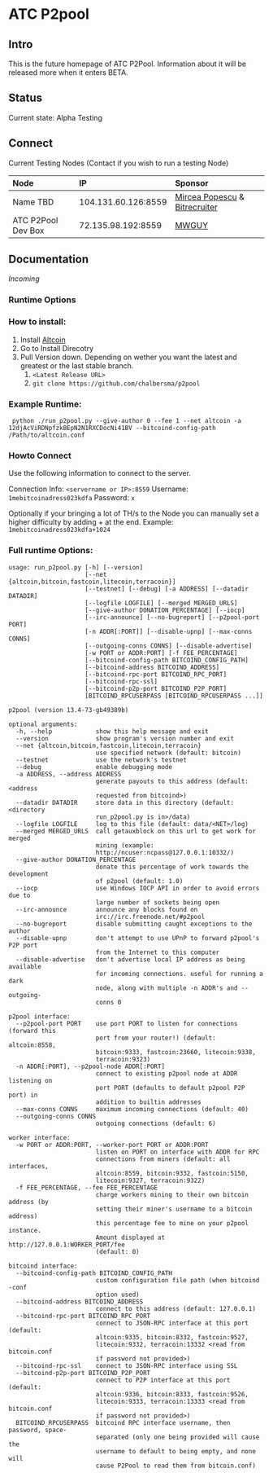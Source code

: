 # ATC P2pool

## Intro

This is the future homepage of ATC P2Pool. Information about it will be released more when it enters BETA.

## Status
Current state: Alpha Testing

## Connect 

Current Testing Nodes (Contact if you wish to run a testing Node)

| Node		| IP					| Sponsor								|
|:----------|:----------------------|:--------------------------------------|
| Name TBD  | 104.131.60.126:8559	| [Mircea Popescu](http://trilema.com/) & [Bitrecruiter](http://bitrecruiter.com/) |
| ATC P2Pool Dev Box | 72.135.98.192:8559 | [MWGUY](http://mwguy.us/) |

## Documentation

*Incoming*

### Runtime Options

### How to install:

1. Install [Altcoin](http://therealaltcoin.org/)
1. Go to Install Direcotry
2. Pull Version down. Depending on wether you want the latest and greatest or the last stable branch.
    1. ```<Latest Release URL>```
    2. ```git clone https://github.com/chalbersma/p2pool```

### Example Runtime:

```
 python ./run_p2pool.py --give-author 0 --fee 1 --net altcoin -a 12djAcViRDNpfzkBEpN2N1RXCDocNi41BV --bitcoind-config-path /Path/to/altcoin.conf
```

### Howto Connect

Use the following information to connect to the server.

Connection Info: ```<servername or IP>:8559```
Username: ```1mebitcoinadress023kdfa```
Password: ```x```

Optionally if your bringing a lot of TH/s to the Node you can manually set a higher difficulty by adding +<diff> at the end. Example: ```1mebitcoinadress023kdfa+1024```

### Full runtime Options:

```
usage: run_p2pool.py [-h] [--version]
                     [--net {altcoin,bitcoin,fastcoin,litecoin,terracoin}]
                     [--testnet] [--debug] [-a ADDRESS] [--datadir DATADIR]
                     [--logfile LOGFILE] [--merged MERGED_URLS]
                     [--give-author DONATION_PERCENTAGE] [--iocp]
                     [--irc-announce] [--no-bugreport] [--p2pool-port PORT]
                     [-n ADDR[:PORT]] [--disable-upnp] [--max-conns CONNS]
                     [--outgoing-conns CONNS] [--disable-advertise]
                     [-w PORT or ADDR:PORT] [-f FEE_PERCENTAGE]
                     [--bitcoind-config-path BITCOIND_CONFIG_PATH]
                     [--bitcoind-address BITCOIND_ADDRESS]
                     [--bitcoind-rpc-port BITCOIND_RPC_PORT]
                     [--bitcoind-rpc-ssl]
                     [--bitcoind-p2p-port BITCOIND_P2P_PORT]
                     [BITCOIND_RPCUSERPASS [BITCOIND_RPCUSERPASS ...]]

p2pool (version 13.4-73-gb49389b)

optional arguments:
  -h, --help            show this help message and exit
  --version             show program's version number and exit
  --net {altcoin,bitcoin,fastcoin,litecoin,terracoin}
                        use specified network (default: bitcoin)
  --testnet             use the network's testnet
  --debug               enable debugging mode
  -a ADDRESS, --address ADDRESS
                        generate payouts to this address (default: <address
                        requested from bitcoind>)
  --datadir DATADIR     store data in this directory (default: <directory
                        run_p2pool.py is in>/data)
  --logfile LOGFILE     log to this file (default: data/<NET>/log)
  --merged MERGED_URLS  call getauxblock on this url to get work for merged
                        mining (example:
                        http://ncuser:ncpass@127.0.0.1:10332/)
  --give-author DONATION_PERCENTAGE
                        donate this percentage of work towards the development
                        of p2pool (default: 1.0)
  --iocp                use Windows IOCP API in order to avoid errors due to
                        large number of sockets being open
  --irc-announce        announce any blocks found on
                        irc://irc.freenode.net/#p2pool
  --no-bugreport        disable submitting caught exceptions to the author
  --disable-upnp        don't attempt to use UPnP to forward p2pool's P2P port
                        from the Internet to this computer
  --disable-advertise   don't advertise local IP address as being available
                        for incoming connections. useful for running a dark
                        node, along with multiple -n ADDR's and --outgoing-
                        conns 0

p2pool interface:
  --p2pool-port PORT    use port PORT to listen for connections (forward this
                        port from your router!) (default: altcoin:8558,
                        bitcoin:9333, fastcoin:23660, litecoin:9338,
                        terracoin:9323)
  -n ADDR[:PORT], --p2pool-node ADDR[:PORT]
                        connect to existing p2pool node at ADDR listening on
                        port PORT (defaults to default p2pool P2P port) in
                        addition to builtin addresses
  --max-conns CONNS     maximum incoming connections (default: 40)
  --outgoing-conns CONNS
                        outgoing connections (default: 6)

worker interface:
  -w PORT or ADDR:PORT, --worker-port PORT or ADDR:PORT
                        listen on PORT on interface with ADDR for RPC
                        connections from miners (default: all interfaces,
                        altcoin:8559, bitcoin:9332, fastcoin:5150,
                        litecoin:9327, terracoin:9322)
  -f FEE_PERCENTAGE, --fee FEE_PERCENTAGE
                        charge workers mining to their own bitcoin address (by
                        setting their miner's username to a bitcoin address)
                        this percentage fee to mine on your p2pool instance.
                        Amount displayed at http://127.0.0.1:WORKER_PORT/fee
                        (default: 0)

bitcoind interface:
  --bitcoind-config-path BITCOIND_CONFIG_PATH
                        custom configuration file path (when bitcoind -conf
                        option used)
  --bitcoind-address BITCOIND_ADDRESS
                        connect to this address (default: 127.0.0.1)
  --bitcoind-rpc-port BITCOIND_RPC_PORT
                        connect to JSON-RPC interface at this port (default:
                        altcoin:9335, bitcoin:8332, fastcoin:9527,
                        litecoin:9332, terracoin:13332 <read from bitcoin.conf
                        if password not provided>)
  --bitcoind-rpc-ssl    connect to JSON-RPC interface using SSL
  --bitcoind-p2p-port BITCOIND_P2P_PORT
                        connect to P2P interface at this port (default:
                        altcoin:9336, bitcoin:8333, fastcoin:9526,
                        litecoin:9333, terracoin:13333 <read from bitcoin.conf
                        if password not provided>)
  BITCOIND_RPCUSERPASS  bitcoind RPC interface username, then password, space-
                        separated (only one being provided will cause the
                        username to default to being empty, and none will
                        cause P2Pool to read them from bitcoin.conf)
```
